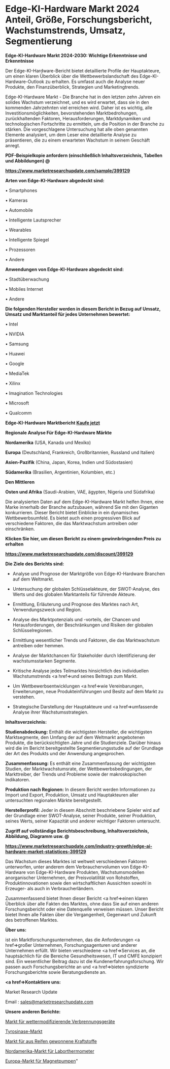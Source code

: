 # Edge-KI-Hardware Markt 2024 Anteil, Größe, Forschungsbericht, Wachstumstrends, Umsatz, Segmentierung

<strong>Edge-KI-Hardware Markt 2024-2030: Wichtige Erkenntnisse und Erkenntnisse</strong>

Der Edge-KI-Hardware-Bericht bietet detaillierte Profile der Hauptakteure, um einen klaren Überblick über die Wettbewerbslandschaft des Edge-KI-Hardware-Outlook zu erhalten. Es umfasst auch die Analyse neuer Produkte, den Finanzüberblick, Strategien und Marketingtrends.

Edge-KI-Hardware Markt - Die Branche hat in den letzten zehn Jahren ein solides Wachstum verzeichnet, und es wird erwartet, dass sie in den kommenden Jahrzehnten viel erreichen wird. Daher ist es wichtig, alle Investitionsmöglichkeiten, bevorstehenden Marktbedrohungen, zurückhaltenden Faktoren, Herausforderungen, Marktdynamiken und technologischen Fortschritte zu ermitteln, um die Position in der Branche zu stärken. Die vorgeschlagene Untersuchung hat alle oben genannten Elemente analysiert, um dem Leser eine detaillierte Analyse zu präsentieren, die zu einem erwarteten Wachstum in seinem Geschäft anregt.



<strong><b>PDF-Beispielkopie anfordern (einschließlich Inhaltsverzeichnis, Tabellen und Abbildungen) @ </b></strong>

<strong><a href=https://www.marketresearchupdate.com/sample/399129>

<strong>https://www.marketresearchupdate.com/sample/399129</u></a></strong></strong>



<strong>Arten von Edge-KI-Hardware abgedeckt sind:</strong>

• Smartphones

• Kameras

• Automobile

• Intelligente Lautsprecher

• Wearables

• Intelligente Spiegel

• Prozessoren

• Andere



<strong>Anwendungen von Edge-KI-Hardware abgedeckt sind:</strong>

• Stadtüberwachung

• Mobiles Internet

• Andere



<strong>Die folgenden Hersteller werden in diesem Bericht in Bezug auf Umsatz, Umsatz und Marktanteil für jedes Unternehmen bewertet:</strong>

• Intel

• NVIDIA

• Samsung

• Huawei

• Google

• MediaTek

• Xilinx

• Imagination Technologies

• Microsoft

• Qualcomm



<strong>Edge-KI-Hardware Marktbericht <a href=https://www.marketresearchupdate.com/buynow/399129>Kaufe jetzt</a></strong>



<strong>Regionale Analyse Für Edge-KI-Hardware Märkte</strong>



<strong>Nordamerika</strong> (USA, Kanada und Mexiko)



<strong>Europa</strong> (Deutschland, Frankreich, Großbritannien, Russland und Italien)



<strong>Asien-Pazifik</strong> (China, Japan, Korea, Indien und Südostasien)



<strong>Südamerika</strong> (Brasilien, Argentinien, Kolumbien, etc.)



<strong>Den Mittleren</strong> 

<strong>Osten und Afrika</strong> (Saudi-Arabien, VAE, ägypten, Nigeria und Südafrika)

Die analysierten Daten auf dem Edge-KI-Hardware Markt helfen Ihnen, eine Marke innerhalb der Branche aufzubauen, während Sie mit den Giganten konkurrieren. Dieser Bericht bietet Einblicke in ein dynamisches Wettbewerbsumfeld. Es bietet auch einen progressiven Blick auf verschiedene Faktoren, die das Marktwachstum antreiben oder einschränken.



<strong>Klicken Sie hier, um diesen Bericht zu einem gewinnbringenden Preis zu erhalten
</strong>

<strong><a href=https://www.marketresearchupdate.com/discount/399129>https://www.marketresearchupdate.com/discount/399129</b></u></strong></a>



<strong>Die Ziele des Berichts sind:</strong>

- Analyse und Prognose der Marktgröße von Edge-KI-Hardware Branchen auf dem Weltmarkt.

- Untersuchung der globalen Schlüsselakteure, der SWOT-Analyse, des Werts und des globalen Marktanteils für führende Akteure.

- Ermittlung, Erläuterung und Prognose des Marktes nach Art, Verwendungszweck und Region.

- Analyse des Marktpotenzials und -vorteils, der Chancen und Herausforderungen, der Beschränkungen und Risiken der globalen Schlüsselregionen.

- Ermittlung wesentlicher Trends und Faktoren, die das Marktwachstum antreiben oder hemmen.

- Analyse der Marktchancen für Stakeholder durch Identifizierung der wachstumsstarken Segmente.

- Kritische Analyse jedes Teilmarktes hinsichtlich des individuellen Wachstumstrends <a href=>und</a> seines Beitrags zum Markt.

- Um Wettbewerbsentwicklungen <a href=>wie</a> Vereinbarungen, Erweiterungen, neue Produkteinführungen und Besitz auf dem Markt zu verstehen.

- Strategische Darstellung der Hauptakteure und <a href=>umfas</a>sende Analyse ihrer Wachstumsstrategien.



<strong>Inhaltsverzeichnis:</strong>



<strong>Studienabdeckung:</strong> Enthält die wichtigsten Hersteller, die wichtigsten Marktsegmente, den Umfang der auf dem Weltmarkt angebotenen Produkte, die berücksichtigten Jahre und die Studienziele. Darüber hinaus wird die im Bericht bereitgestellte Segmentierungsstudie auf der Grundlage der Art des Produkts und der Anwendung angesprochen.



<strong>Zusammenfassung:</strong> Es enthält eine Zusammenfassung der wichtigsten Studien, der Marktwachstumsrate, der Wettbewerbsbedingungen, der Markttreiber, der Trends und Probleme sowie der makroskopischen Indikatoren.



<strong>Produktion nach Regionen:</strong> In diesem Bericht werden Informationen zu Import und Export, Produktion, Umsatz und Hauptakteuren aller untersuchten regionalen Märkte bereitgestellt.



<strong>Herstellerprofil:</strong> Jeder in diesem Abschnitt beschriebene Spieler wird auf der Grundlage einer SWOT-Analyse, seiner Produkte, seiner Produktion, seines Werts, seiner Kapazität und anderer wichtiger Faktoren untersucht.



<strong><b>Zugriff auf vollständige Berichtsbeschreibung, Inhaltsverzeichnis, Abbildung, Diagramm usw. @ </b></strong>

<strong><a href=https://www.marketresearchupdate.com/industry-growth/edge-ai-hardware-market-statistices-399129>https://www.marketresearchupdate.com/industry-growth/edge-ai-hardware-market-statistices-399129</a></strong>

Das Wachstum dieses Marktes ist weltweit verschiedenen Faktoren unterworfen, unter anderem dem Verbrauchervolumen von Edge-KI-Hardware von Edge-KI-Hardware Produkten, Wachstumsmodellen anorganischer Unternehmen, der Preisvolatilität von Rohstoffen, Produktinnovationen sowie den wirtschaftlichen Aussichten sowohl in Erzeuger- als auch in Verbraucherländern.

Zusammenfassend bietet Ihnen dieser Bericht <a href=>einen</a> klaren Überblick über alle Fakten des Marktes, ohne dass Sie auf einen anderen Forschungsbericht oder eine Datenquelle verweisen müssen. Unser Bericht bietet Ihnen alle Fakten über die Vergangenheit, Gegenwart und Zukunft des betroffenen Marktes.



<strong>Über uns:</strong>

 ist ein Marktforschungsunternehmen, das die Anforderungen <a href=>großer</a> Unternehmen, Forschungsagenturen und anderer Unternehmen erfüllt. Wir bieten verschiedene <a href=>Services</a> an, die hauptsächlich für die Bereiche Gesundheitswesen, IT und CMFE konzipiert sind. Ein wesentlicher Beitrag dazu ist die Kundenerfahrungsforschung. Wir passen auch Forschungsberichte an und <a href=>bieten</a> syndizierte Forschungsberichte sowie Beratungsdienste an.



<strong><a href=>Kontaktiere uns:</a></strong>

Market Research Update

Email : sales@marketresearchupdate.com



<strong>Unsere anderen Berichte:</strong>

<a href=https://www.linkedin.com/pulse/weather-modification-combustion-equipment-market>Markt für wettermodifizierende Verbrennungsgeräte</a>

<a href=https://www.linkedin.com/pulse/tyrosinase-market-trends-2023-key-takeaways-from-our-latest>Tyrosinase-Markt</a>

<a href=https://www.linkedin.com/pulse/tire-derived-fuel-market-size-share-outlook-growth-prospects>Markt für aus Reifen gewonnene Kraftstoffe</a>

<a href=https://www.linkedin.com/pulse/north-america-laboratory-thermometers-market>Nordamerika-Markt für Laborthermometer</a>

<a href=https://www.linkedin.com/pulse/europe-magnetic-pump-market-2023-top-key-players-types>Europa-Markt für Magnetpumpen</a>"
